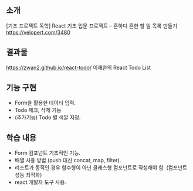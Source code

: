 ## 소개
[기초 프로젝트 독학] 
React 기초 입문 프로젝트 – 흔하디 흔한 할 일 목록 만들기
https://velopert.com/3480

## 결과물
https://zwan2.github.io/react-todo/
이재완의 React Todo List

## 기능 구현
- Form을 활용한 데이터 입력.
- Todo 체크, 삭제 기능
- (추가기능) Todo 별 색깔 지정.

## 학습 내용
- Form 컴포넌트 기초적인 기능.
- 배열 사용 방법 (push 대신 concat, map, filter).
- 리스트가 동적인 경우 함수형이 아닌 클래스형 컴포넌트로 작성해야 함. (컴포넌트 성능 최적화)
- react 개발자 도구 사용.
